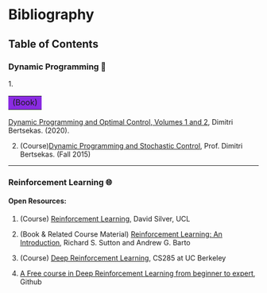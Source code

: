 # Bibliography

## Table of Contents

### Dynamic Programming :hammer:
1.<table><tr><td bgcolor= BlueViolet >   (Book) </td></tr></table>

  [Dynamic Programming and Optimal Control, Volumes 1 and 2](http://web.mit.edu/dimitrib/www/dpchapter.html), Dimitri Bertsekas. (2020).  

2. (Course)[Dynamic Programming and Stochastic Control](https://ocw.mit.edu/courses/electrical-engineering-and-computer-science/6-231-dynamic-programming-and-stochastic-control-fall-2015/), Prof. Dimitri Bertsekas. (Fall 2015)

---
### Reinforcement Learning :globe_with_meridians:
#### Open Resources:
1. (Course) [Reinforcement Learning](https://www.davidsilver.uk/teaching/), David Silver, UCL

2. (Book & Related Course Material) [Reinforcement Learning: An Introduction](http://incompleteideas.net/book/the-book-2nd.html), Richard S. Sutton and Andrew G. Barto

3. (Course) [Deep Reinforcement Learning](http://rail.eecs.berkeley.edu/deeprlcourse/), CS285 at UC Berkeley

4. [A Free course in Deep Reinforcement Learning from beginner to expert](https://simoninithomas.github.io/Deep_reinforcement_learning_Course/), Github
